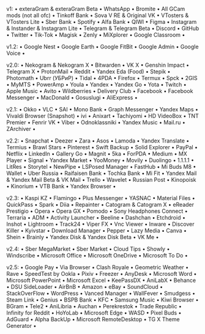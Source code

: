 v1:
• exteraGram & exteraGram Beta
• WhatsApp
• Bromite
• All GCam mods (not all ofc)
• Tinkoff Bank
• Sova V RE & Original VK
• VTosters & VTosters Lite
• Sber Bank
• Spotify
• Alfa Bank
• QIWI
• Figma
• Instagram & Instander & Instagram Lite
• Telegram & Telegram Beta
• Discord
• GitHub
• Twitter
• Tik-Tok
• Magisk
• Zenly
• MiXplorer
• Google Classroom
•

v1.2:
• Google Nest
• Google Earth
• Google FitBit
• Google Admin
• Google Voice
•

v2.0:
• Nekogram & Nekogram X
• Bitwarden
• VK X
• Genshin Impact
• Telegram X
• ProtonMail
• Reddit
• Yandex Eda (Food)
• Stepik
• Photomath
• Ubrr (УБРиР)
• Tidal
• 4PDA
• Firefox
• Termux
• Spck
• 2GIS
• MyMTS
• PowerAmp
• Youla
• Yandex
• Yandex Go
• Yota
• Twitch
• Apple Music
• Avito
• Wildberries
• Delivery Club
• Facebook
• Facebook Messenger
• MacDonald
• Gosuslugi
• AliExpress
•

v2.1:
• Okko
• VLC
• SAI
• Mono Bank
• Graph Messenger
• Yandex Maps
• Vivaldi Browser (Snapshot)
• ivi
• Anixart
• Tachiyomi
• HD VideoBox
• TNT Premier
• Fenrir VK
• Viber
• Odnoklassniki
• Yandex Music
• Mail.ru
• ZArchiver
•

v2.2:
• Snapchat
• Deezer
• Zara
• Asos
• Lamoda
• Yandex Translate
• Termius
• Brawl Stars
• Pinterest
• Swift Backup
• Solid Explorer
• PayPal
• Netflix
• LinkedIn
• Gallery Go
• Magnit
• 5ka
• ForPDA
• Medium
• MX Player
• Signal
• Yandex Market
• YooMoney
• Movily
• Duolingo
• 1.1.1.1
• LitRes
• Storytel
• NewPipe
• LSPosed Manager
• FastHub
• Mi Buds M8
• Wallet
• Uber Russia 
• Raifaisen Bank
• Tochka Bank
• Mi Fit
• Yandex Mail & Yandex Mail Beta & VK Mail
• Trello
• Wavelet
• Russian Post
• Kinopoisk
• Kinorium
• VTB Bank
• Yandex Browser
•

v2.3:
• Kaspi KZ
• Flamingo
• Plus Messenger
• YASNAC
• Material Files
• QuickPass
• Spark
• Diia
• Repainter
• Catogram & Catogram X
• eReader Prestigio
• Opera
• Opera GX
• Pomodo
• Sony Headphones Connect
• Terraria
• ADM
• Activity Launcher
• Beeline
• Dashchan
• Etchdroid
• Inshot
• Lightroom
• Track24
• Viper FX
• Vnc Viewer
• Inware
• Discover Killer
• Kyivstar
• Download Manager
• Pepper
• Lazy Media
• Canva
• Shein
• Brainly
• Yandex Disk & Yandex Disk Beta
• VK Me
•

v2.4:
• Sber MegaMarket
• Sber Market
• Cloud Tips
• Showly
• Windscribe
• Microsoft Office
• Microsoft OneDrive
• Microsoft To Do
• 

v2.5:
• Google Pay
• Via Browser
• Clash Royale
• Geometric Weather
• Rave
• SpeedTest by Ookla
• Pixiv
• Freezer
• AnyDesk
• Microsoft Word
• Microsoft PowerPoint
• Microsoft Excel
• KeePassDX
• AniLabX
• Behance
• DSU SideLoader
• AirBnB
• Amazon
• eBay
• SoundCloud
• StackOverFlow
• WordPress
• Vanced Manager
• WallFever
• Smudgess
• Steam Link
• Genius
• BSPB Bank
• KFC
• Samsung Music
• Kiwi Browser
• BGram
• Tele2
• AniLibria
• Auchan
• Perekrestok
• Trade Republic
• Infinity for Reddit
• HoYoLab
• Microsoft Edge
• WASD
• Pixel Buds
• AdGuard
• Alpha BackUp
• Microsoft RemoteDesktop
• TG X Theme Generator
•